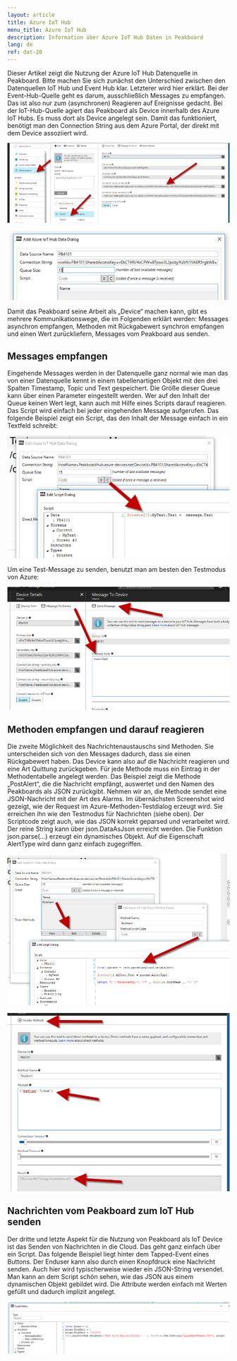 ```yaml
---
layout: article
title: Azure IoT Hub
menu_title: Azure IoT Hub
description: Information über Azure IoT Hub Daten in Peakboard
lang: de
ref: dat-20
---
```


Dieser Artikel zeigt die Nutzung der Azure IoT Hub Datenquelle in Peakboard. Bitte machen Sie sich zunächst den Unterschied zwischen den Datenquellen IoT Hub und Event Hub klar. Letzterer wird hier erklärt. Bei der Event-Hub-Quelle geht es darum, ausschließlich Messages zu empfangen. Das ist also nur zum (asynchronen) Reagieren auf Ereignisse gedacht. Bei der IoT-Hub-Quelle agiert das Peakboard als Device innerhalb des Azure IoT Hubs. Es muss dort als Device angelegt sein. Damit das funktioniert, benötigt man den Connection String aus dem Azure Portal, der direkt mit dem Device assoziiert wird.

![image_1](/assets/images/Data_Sources/Azure_IoT_Hub/DatenquellenIoTHub01.png)

![image_1](/assets/images/Data_Sources/Azure_IoT_Hub/DatenquellenIoTHub02.png)

Damit das Peakboard seine Arbeit als „Device“ machen kann, gibt es mehrere Kommunikationswege, die im Folgenden erklärt werden: Messages asynchron empfangen, Methoden mit Rückgabewert synchron empfangen und einen Wert zurückliefern, Messages vom Peakboard aus senden.

## Messages empfangen

Eingehende Messages werden in der Datenquelle ganz normal wie man das von einer Datenquelle kennt in einem tabellenartigen Objekt mit den drei Spalten Timestamp, Topic und Text gespeichert. Die Größe dieser Queue kann über einen Parameter eingestellt werden. Wer auf den Inhalt der Queue keinen Wert legt, kann auch mit Hilfe eines Scripts darauf reagieren. Das Script wird einfach bei jeder eingehenden Message aufgerufen. Das folgende Beispiel zeigt ein Script, das den Inhalt der Message einfach in ein Textfeld schreibt:

![image_1](/assets/images/Data_Sources/Azure_IoT_Hub/DatenquellenIoTHub03.png)


Um eine Test-Message zu senden, benutzt man am besten den Testmodus von Azure:

![image_1](/assets/images/Data_Sources/Azure_IoT_Hub/DatenquellenIoTHub04.png)

## Methoden empfangen und darauf reagieren

Die zweite Möglichkeit des Nachrichtenaustauschs sind Methoden. Sie unterscheiden sich von den Messages dadurch, dass sie einen Rückgabewert haben. Das Device kann also auf die Nachricht reagieren und eine Art Quittung zurückgeben. Für jede Methode muss ein Eintrag in der Methodentabelle angelegt werden. Das Beispiel zeigt die Methode „PostAlert“, die die Nachricht empfängt, auswertet und den Namen des Peakboards als JSON zurückgibt. Nehmen wir an, die Methode sendet eine JSON-Nachricht mit der Art des Alarms. Im übernächsten Screenshot wird gezeigt, wie der Request im Azure-Methoden-Testdialog erzeugt wird. Sie erreichen ihn wie den Testmodus für Nachrichten (siehe oben). Der Scriptcode zeigt auch, wie das JSON korrekt geparsed und verarbeitet wird. Der reine String kann über json.DataAsJson erreicht werden. Die Funktion json.parse(…) erzeugt ein dynamisches Objekt. Auf die Eigenschaft AlertType wird dann ganz einfach zugegriffen.

![image_1](/assets/images/Data_Sources/Azure_IoT_Hub/DatenquellenIoTHub05.png)

![image_1](/assets/images/Data_Sources/Azure_IoT_Hub/DatenquellenIoTHub06.png)

## Nachrichten vom Peakboard zum IoT Hub senden

Der dritte und letzte Aspekt für die Nutzung von Peakboard als IoT Device ist das Senden von Nachrichten in die Cloud. Das geht ganz einfach über ein Script. Das folgende Beispiel liegt hinter dem Tapped-Event eines Buttons. Der Enduser kann also durch einen Knopfdruck eine Nachricht senden. Auch hier wird typischerweise wieder ein JSON-String versendet. Man kann an dem Script schön sehen, wie das JSON aus einem dynamischen Objekt gebildet wird. Die Attribute werden einfach mit Werten gefüllt und dadurch implizit angelegt.

![image_1](/assets/images/Data_Sources/Azure_IoT_Hub/DatenquellenIoTHub07.png)
